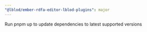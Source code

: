 ```yaml
---
"@lblod/ember-rdfa-editor-lblod-plugins": major
---
```


Run pnpm up to update dependencies to latest supported versions

